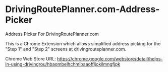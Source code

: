 DrivingRoutePlanner.com-Address-Picker
======================================

Address Picker For DrivingRoutePlanner.com

This is a Chrome Extension which allows simplified address picking for the "Step 1" and "Step 2" screens at drivingrouteplanner.com.

Chrome Web Store URL: https://chrome.google.com/webstore/detail/helps-in-using-drivingrou/hbaombelhchmibaaoffljokilmngfjpk



